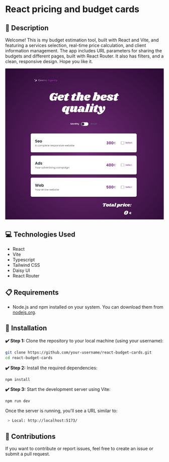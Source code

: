# React pricing and budget cards

## 📄 Description

Welcome! This is my budget estimation tool, built with React and Vite, and featuring a services selection, real-time price calculation, and client information management. The app includes URL parameters for sharing the budgets and different pages, built with React Router. It also has filters, and a clean, responsive design. Hope you like it.

![React estimation budget cards](src/assets/img/react-app-screenshot.jpg)

## 💻 Technologies Used

- React
- Vite
- Typescript
- Tailwind CSS
- Daisy UI
- React Router

## 📋 Requirements

- Node.js and npm installed on your system. You can download them from [nodejs.org](https://nodejs.org/).

## 🚀 Installation

**✔️ Step 1:** Clone the repository to your local machine (using your username):

```bash
git clone https://github.com/your-username/react-budget-cards.git
cd react-budget-cards
```

**✔️ Step 2:** Install the required dependencies:

```bash
npm install
```

**✔️ Step 3:**  Start the development server using Vite:

```bash
npm run dev
```
Once the server is running, you'll see a URL similar to:

```bash
 > Local: http://localhost:5173/
```

## 🤝 Contributions
If you want to contribute or report issues, feel free to create an issue or submit a pull request.
